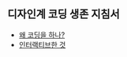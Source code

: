 <h2>디자인계 코딩 생존 지침서</h2>
<ul>
<li><a href = "./script/intro.md">왜 코딩을 하나?</a></li>
  <li><a href = "./script/interactive.md">인터랙티브한 것</a></li>
</ul>
